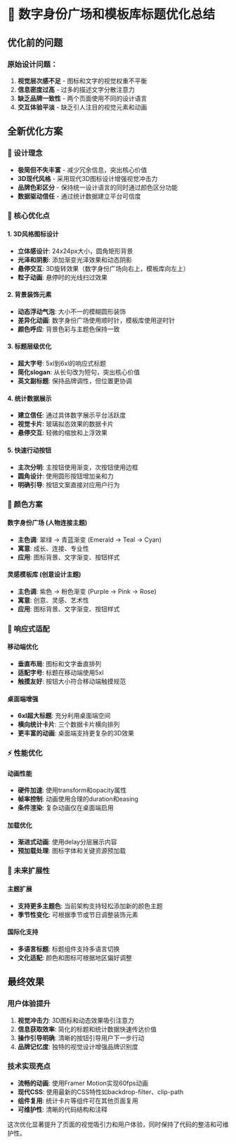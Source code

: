 # 🎨 数字身份广场和模板库标题优化总结

## 优化前的问题

### 原始设计问题：
1. **视觉层次感不足** - 图标和文字的视觉权重不平衡
2. **信息密度过高** - 过多的描述文字分散注意力
3. **缺乏品牌一致性** - 两个页面使用不同的设计语言
4. **交互体验平淡** - 缺乏引人注目的视觉元素和动画

## 全新优化方案

### 🎯 设计理念
- **极简但不失丰富** - 减少冗余信息，突出核心价值
- **3D现代风格** - 采用现代3D图标设计增强视觉冲击力
- **品牌色彩区分** - 保持统一设计语言的同时通过颜色区分功能
- **数据驱动信任** - 通过统计数据建立平台可信度

### 🚀 核心优化点

#### 1. 3D风格图标设计
- **立体感设计**: 24x24px大小，圆角矩形背景
- **光泽和阴影**: 添加渐变光泽效果和动态阴影
- **悬停交互**: 3D旋转效果（数字身份广场向右上，模板库向左上）
- **粒子动画**: 悬停时的光线扫过效果

#### 2. 背景装饰元素
- **动态浮动气泡**: 大小不一的模糊圆形装饰
- **差异化动画**: 数字身份广场使用顺时针，模板库使用逆时针
- **颜色呼应**: 背景色彩与主题色保持一致

#### 3. 标题层级优化
- **超大字号**: 5xl到6xl的响应式标题
- **简化slogan**: 从长句改为短句，突出核心价值
- **英文副标题**: 保持品牌调性，但位置更协调

#### 4. 统计数据展示
- **建立信任**: 通过具体数字展示平台活跃度
- **视觉卡片**: 玻璃拟态效果的数据卡片
- **悬停交互**: 轻微的缩放和上浮效果

#### 5. 快速行动按钮
- **主次分明**: 主按钮使用渐变，次按钮使用边框
- **圆角设计**: 使用圆形按钮增加亲和力
- **明确引导**: 按钮文案直接对应用户行为

### 🎨 颜色方案

#### 数字身份广场 (人物连接主题)
- **主色调**: 翠绿 → 青蓝渐变 (Emerald → Teal → Cyan)
- **寓意**: 成长、连接、专业性
- **应用**: 图标背景、文字渐变、按钮样式

#### 灵感模板库 (创意设计主题)  
- **主色调**: 紫色 → 粉色渐变 (Purple → Pink → Rose)
- **寓意**: 创意、灵感、艺术性
- **应用**: 图标背景、文字渐变、按钮样式

### 📱 响应式适配

#### 移动端优化
- **垂直布局**: 图标和文字垂直排列
- **适配字号**: 标题在移动端使用5xl
- **触摸友好**: 按钮大小符合移动端触摸规范

#### 桌面端增强
- **6xl超大标题**: 充分利用桌面端空间
- **横向统计卡片**: 三个数据卡片横向排列
- **更丰富的动画**: 桌面端支持更复杂的3D效果

### ⚡ 性能优化

#### 动画性能
- **硬件加速**: 使用transform和opacity属性
- **帧率控制**: 动画使用合理的duration和easing
- **条件渲染**: 复杂动画仅在桌面端启用

#### 加载优化
- **渐进式动画**: 使用delay分层展示内容
- **预加载处理**: 图标字体和关键资源预加载

### 🔮 未来扩展性

#### 主题扩展
- **支持更多主题色**: 当前架构支持轻松添加新的颜色主题
- **季节性变化**: 可根据季节或节日调整装饰元素

#### 国际化支持
- **多语言标题**: 标题组件支持多语言切换
- **文化适配**: 颜色和图标可根据地区偏好调整

## 最终效果

### 用户体验提升
1. **视觉冲击力**: 3D图标和动态效果吸引注意力
2. **信息获取效率**: 简化的标题和统计数据快速传达价值
3. **操作引导明确**: 清晰的按钮引导用户下一步行动
4. **品牌记忆度**: 独特的视觉设计增强品牌识别度

### 技术实现亮点
- **流畅的动画**: 使用Framer Motion实现60fps动画
- **现代CSS**: 使用最新的CSS特性如backdrop-filter、clip-path
- **组件复用**: 统计卡片等组件可在其他页面复用
- **可维护性**: 清晰的代码结构和注释

这次优化显著提升了页面的视觉吸引力和用户体验，同时保持了代码的整洁和可维护性。 